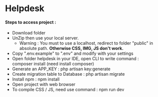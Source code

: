 # Helpdesk
#### Steps to access project :
- Download folder  
- UnZip then use your local server.  
  * Warning : You must to use a localhost, redirect to folder "public" in absolute path. **Otherwise CSS, IMG, JS don't work.**   
- Copy ".env.example" to ".env" and modify with your settings  
- Open folder helpdesk in your IDE, open CLI to write command : composer install (need install composer)
- Generate an APP_KEY : php artisan key:generate
- Create migration table to Database : php artisan migrate
- Install npm : npm install
- Open project with web browser
- To compile CSS / JS, need use command : npm run dev
